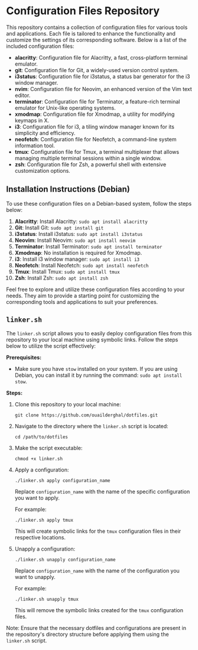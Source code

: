 # Configuration Files Repository

This repository contains a collection of configuration files for various tools and applications. Each file is tailored to enhance the functionality and customize the settings of its corresponding software. Below is a list of the included configuration files:

- **alacritty**: Configuration file for Alacritty, a fast, cross-platform terminal emulator.
- **git**: Configuration file for Git, a widely-used version control system.
- **i3status**: Configuration file for i3status, a status bar generator for the i3 window manager.
- **nvim**: Configuration file for Neovim, an enhanced version of the Vim text editor.
- **terminator**: Configuration file for Terminator, a feature-rich terminal emulator for Unix-like operating systems.
- **xmodmap**: Configuration file for Xmodmap, a utility for modifying keymaps in X.
- **i3**: Configuration file for i3, a tiling window manager known for its simplicity and efficiency.
- **neofetch**: Configuration file for Neofetch, a command-line system information tool.
- **tmux**: Configuration file for Tmux, a terminal multiplexer that allows managing multiple terminal sessions within a single window.
- **zsh**: Configuration file for Zsh, a powerful shell with extensive customization options.

## Installation Instructions (Debian)

To use these configuration files on a Debian-based system, follow the steps below:

1. **Alacritty**: Install Alacritty: `sudo apt install alacritty`
2. **Git**: Install Git: `sudo apt install git`
3. **i3status**: Install i3status: `sudo apt install i3status`
4. **Neovim**: Install Neovim: `sudo apt install neovim`
5. **Terminator**: Install Terminator: `sudo apt install terminator`
6. **Xmodmap**: No installation is required for Xmodmap. 
7. **i3**: Install i3 window manager: `sudo apt install i3`
8. **Neofetch**: Install Neofetch: `sudo apt install neofetch`
9. **Tmux**: Install Tmux: `sudo apt install tmux`
11. **Zsh**: Install Zsh: `sudo apt install zsh`

Feel free to explore and utilize these configuration files according to your needs. They aim to provide a starting point for customizing the corresponding tools and applications to suit your preferences.

## `linker.sh`

The `linker.sh` script allows you to easily deploy configuration files from this repository to your local machine using symbolic links. Follow the steps below to utilize the script effectively:

**Prerequisites:**

- Make sure you have `stow` installed on your system. If you are using Debian, you can install it by running the command: `sudo apt install stow`.

**Steps:**

1. Clone this repository to your local machine:

   ```shell
   git clone https://github.com/ouailderghal/dotfiles.git
   ```

2. Navigate to the directory where the `linker.sh` script is located:

   ```shell
   cd /path/to/dotfiles
   ```

3. Make the script executable:

   ```shell
   chmod +x linker.sh
   ```

4. Apply a configuration:

   ```shell
   ./linker.sh apply configuration_name
   ```

   Replace `configuration_name` with the name of the specific configuration you want to apply.

   For example:

   ```shell
   ./linker.sh apply tmux
   ```

   This will create symbolic links for the `tmux` configuration files in their respective locations.

5. Unapply a configuration:

   ```shell
   ./linker.sh unapply configuration_name
   ```

   Replace `configuration_name` with the name of the configuration you want to unapply.

   For example:

   ```shell
   ./linker.sh unapply tmux
   ```

   This will remove the symbolic links created for the `tmux` configuration files.

Note: Ensure that the necessary dotfiles and configurations are present in the repository's directory structure before applying them using the `linker.sh` script.

